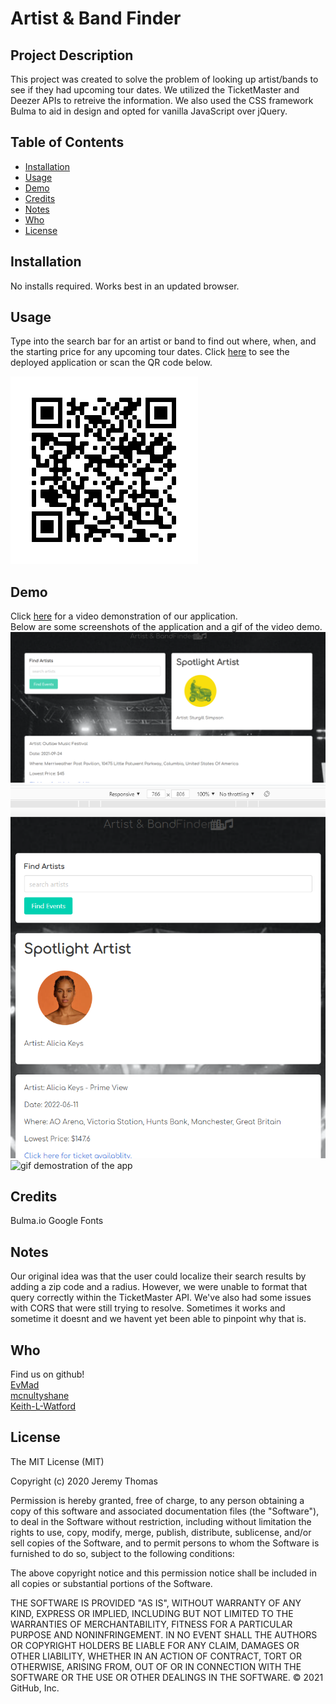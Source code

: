 # Artist & Band Finder

## Project Description
This project was created to solve the problem of looking up artist/bands to see if they had upcoming tour dates. We utilized the TicketMaster and Deezer APIs to retreive the information. We also used the CSS framework Bulma to aid in design and opted for vanilla JavaScript over jQuery. 

## Table of Contents
- [Installation](#installation)
- [Usage](#usage)
- [Demo](#demo)
- [Credits](#credits)
- [Notes](#notes)
- [Who](#who)
- [License](#license)


## Installation
No installs required. Works best in an updated browser.

## Usage
Type into the search bar for an artist or band to find out where, when, and the starting price for any upcoming tour dates. Click <a href="https://keith-l-watford.github.io/artists-and-bands/" target="blank">here</a> to see the deployed application or scan the QR code below.<br>

![The QR code for the app](assets/images/Project1QRcode.png)

## Demo
Click <a href="https://drive.google.com/file/d/1R3YEIV9J72U6dX_SO_gmp7pfkVDzHhZk/view" target="blank">here</a> for a video demonstration of our application. <br>
Below are some screenshots of the application and a gif of the video demo. <br>
![Screenshot of the app](assets/images/desktop.png)
![Screenshot of the app in Mobile](assets/images/mobile.png)
![gif demostration of the app](assets/images/bands.gif)

## Credits
Bulma.io
Google Fonts

## Notes
Our original idea was that the user could localize their search results by adding a zip code and a radius. However, we were unable to format that query correctly within the TicketMaster API. We've also had some issues with CORS that were still trying to resolve. Sometimes it works and sometime it doesnt and we havent yet been able to pinpoint why that is. 

## Who
Find us on github! <br>
<a href="https://github.com/EvMad" target="blank">EvMad</a> <br>
<a href="https://github.com/mcnultyshane" target="blank">mcnultyshane</a> <br>
<a href="https://github.com/Keith-L-Watford" target="blank">Keith-L-Watford</a> <br>




## License
The MIT License (MIT)

Copyright (c) 2020 Jeremy Thomas

Permission is hereby granted, free of charge, to any person obtaining a copy
of this software and associated documentation files (the "Software"), to deal
in the Software without restriction, including without limitation the rights
to use, copy, modify, merge, publish, distribute, sublicense, and/or sell
copies of the Software, and to permit persons to whom the Software is
furnished to do so, subject to the following conditions:

The above copyright notice and this permission notice shall be included in
all copies or substantial portions of the Software.

THE SOFTWARE IS PROVIDED "AS IS", WITHOUT WARRANTY OF ANY KIND, EXPRESS OR
IMPLIED, INCLUDING BUT NOT LIMITED TO THE WARRANTIES OF MERCHANTABILITY,
FITNESS FOR A PARTICULAR PURPOSE AND NONINFRINGEMENT. IN NO EVENT SHALL THE
AUTHORS OR COPYRIGHT HOLDERS BE LIABLE FOR ANY CLAIM, DAMAGES OR OTHER
LIABILITY, WHETHER IN AN ACTION OF CONTRACT, TORT OR OTHERWISE, ARISING FROM,
OUT OF OR IN CONNECTION WITH THE SOFTWARE OR THE USE OR OTHER DEALINGS IN
THE SOFTWARE.
© 2021 GitHub, Inc.

